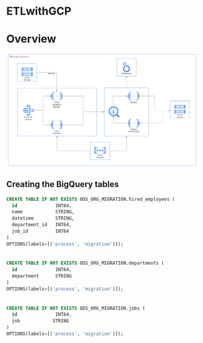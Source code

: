 # ETLwithGCP

# Overview

![asdasd](docs/GlobantCh1.svg)





## Creating the BigQuery tables
```SQL
CREATE TABLE IF NOT EXISTS ODS_ORG_MIGRATION.hired_employees (
  id              INT64,
  name            STRING,
  datetime        STRING,
  department_id   INT64,
  job_id          INT64
)
OPTIONS(labels=[('process', 'migration')]);


CREATE TABLE IF NOT EXISTS ODS_ORG_MIGRATION.departments (
  id              INT64,
  department      STRING
)
OPTIONS(labels=[('process', 'migration')]);


CREATE TABLE IF NOT EXISTS ODS_ORG_MIGRATION.jobs (
  id              INT64,
  job            STRING
)
OPTIONS(labels=[('process', 'migration')]);
``` 


